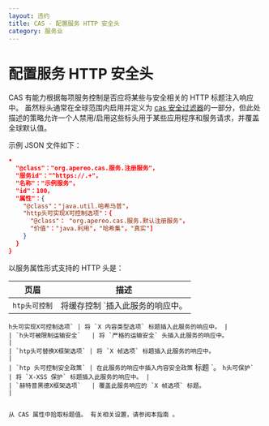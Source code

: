 ```yaml
---
layout: 违约
title: CAS - 配置服务 HTTP 安全头
category: 服务业
---
```


# 配置服务 HTTP 安全头

CAS 有能力根据每项服务控制是否应将某些与安全相关的 HTTP 标题注入响应中。 虽然标头通常在全球范围内启用并定义为 [cas 安全过滤器](../planning/Security-Guide.html#cas-security-filter)的一部分，但此处描述的策略允许一个人禁用/启用这些标头用于某些应用程序和服务请求，并覆盖全球默认值。

示例 JSON 文件如下：

```json
•
  "@class"："org.apereo.cas.服务.注册服务"，
  "服务id"："^https://.+"，
  "名称"："示例服务"，
  "id"：100，
  "属性"：{
    "@class"："java.util.哈希马普"，
    "http头可实现X可控制选项"：{
      "@class"： "org.apereo.cas.服务.默认注册服务"，
      "价值"："java.利用"，"哈希集"，"真实"]
    }
  }
}
```

以服务属性形式支持的 HTTP 头是：

| 页眉             | 描述                                                                               |
| -------------- | -------------------------------------------------------------------------------- |
| `htp头可控制`      | 将缓存控制</code> `插入此服务的响应中。</td>
</tr>
<tr>
  <td><code>h头可实现X可控制选项` | 将 `X 内容类型选项` 标题插入此服务的响应中。 |
| `h头可被限制运输安全`   | 将 `严格的运输安全` 头插入此服务的响应中。                                                          |
| `htp头可替换X框架选项` | 将 `X 帧选项` 标题插入此服务的响应中。                                                           |
| `htp 头可控制安全政策` | 在此服务的响应中插入内容安全政策</code> 标题 `。</td>
</tr>
<tr>
  <td><code>h头可保护`  | 将 `X-XSS 保护` 标题插入此服务的响应中。 |
| `赫特普黑德X框架选项`   | 覆盖此服务响应的 `X 帧选项` 标题。                                                             |

从 CAS 属性中拾取标题值。 有关相关设置，请参阅本指南</a> 。</p>

